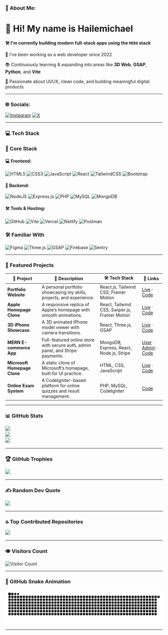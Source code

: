 
  ### 💫 About Me:
<div align="left">
  <h1>👋 Hi! My name is Hailemichael</h1>

  <p><strong>🛠️ I'm currently building modern full-stack apps using the <code>MERN</code> stack</strong></p>
  <p>🚀 I've been working as a web developer since 2022</p>
  <p>📚 Continuously learning & expanding into areas like <strong>3D Web</strong>, <strong>GSAP</strong>, <strong>Python</strong>, and <strong>Vite</strong></p>
  <p>🎯 Passionate about UI/UX, clean code, and building meaningful digital products</p>



---

### 🌐 Socials:
[![Instagram](https://img.shields.io/badge/Instagram-%23E4405F.svg?logo=Instagram&logoColor=white)](https://instagram.com/hillaman592)
[![X](https://img.shields.io/badge/X-black.svg?logo=X&logoColor=white)](https://x.com/man_hilla)

---

### 💻 Tech Stack 

### 🚀 Core Stack

#### 💻 Frontend:
![HTML5](https://img.shields.io/badge/html5-%23E34F26.svg?style=for-the-badge&logo=html5&logoColor=white)
![CSS3](https://img.shields.io/badge/css3-%231572B6.svg?style=for-the-badge&logo=css3&logoColor=white)
![JavaScript](https://img.shields.io/badge/javascript-%23323330.svg?style=for-the-badge&logo=javascript&logoColor=%23F7DF1E)
![React](https://img.shields.io/badge/react-%2320232a.svg?style=for-the-badge&logo=react&logoColor=%2361DAFB)
![TailwindCSS](https://img.shields.io/badge/tailwindcss-%2338B2AC.svg?style=for-the-badge&logo=tailwind-css&logoColor=white)
![Bootstrap](https://img.shields.io/badge/bootstrap-%238511FA.svg?style=for-the-badge&logo=bootstrap&logoColor=white)

#### 🚀 Backend: 
![NodeJS](https://img.shields.io/badge/node.js-6DA55F?style=for-the-badge&logo=node.js&logoColor=white)
![Express.js](https://img.shields.io/badge/express.js-%23404d59.svg?style=for-the-badge&logo=express&logoColor=%2361DAFB)
![PHP](https://img.shields.io/badge/php-%23777BB4.svg?style=for-the-badge&logo=php&logoColor=white)
![MySQL](https://img.shields.io/badge/mysql-4479A1.svg?style=for-the-badge&logo=mysql&logoColor=white)
![MongoDB](https://img.shields.io/badge/MongoDB-%234ea94b.svg?style=for-the-badge&logo=mongodb&logoColor=white)


#### 🛠 Tools & Hosting: 
![GitHub](https://img.shields.io/badge/github-%23121011.svg?style=for-the-badge&logo=github&logoColor=white)
![Vite](https://img.shields.io/badge/vite-%23646CFF.svg?style=for-the-badge&logo=vite&logoColor=white)
![Vercel](https://img.shields.io/badge/vercel-%23000000.svg?style=for-the-badge&logo=vercel&logoColor=white)
![Netlify](https://img.shields.io/badge/netlify-%23000000.svg?style=for-the-badge&logo=netlify&logoColor=#00C7B7) 
![Postman](https://img.shields.io/badge/Postman-FF6C37?style=for-the-badge&logo=postman&logoColor=white)

### 🛠️ Familiar With
![Figma](https://img.shields.io/badge/figma-%23F24E1E.svg?style=for-the-badge&logo=figma&logoColor=white)
![Three.js](https://img.shields.io/badge/three.js-000000?style=for-the-badge&logo=three.js&logoColor=white)
![GSAP](https://img.shields.io/badge/GSAP-88CE02?style=for-the-badge&logo=greensock&logoColor=white)
![Firebase](https://img.shields.io/badge/firebase-a08021?style=for-the-badge&logo=firebase&logoColor=ffcd34)
![Sentry](https://img.shields.io/badge/sentry-%23163336.svg?style=for-the-badge&logo=sentry&logoColor=white)
 

---

### 🌟 Featured Projects 

| 🚀 Project | 📝 Description | 🛠️ Tech Stack | 🔗 Links |
|------------|----------------|---------------|----------|
| **Portfolio Website** | A personal portfolio showcasing my skills, projects, and experience. | React.js, Tailwind CSS, Framer Motion | [Live](https://portfolio-rho-gules-15.vercel.app/)  · [Code](https://github.com/hilla10/my_portfolio_web)  |
| **Apple Homepage Clone** | A responsive replica of Apple’s homepage with smooth animations. | React, Tailwind CSS, Swiper.js, Framer Motion | [Live](https://apple-one.vercel.app)  · [Code](https://github.com/hilla10/apple)  |
| **3D iPhone Showcase** | A 3D animated iPhone model viewer with camera transitions. | React, Three.js, GSAP | [Live](https://iphone-pearl-seven.vercel.app)  · [Code](https://github.com/hilla10/iphone)  |
| **MERN E-commerce App** | Full-featured online store with secure auth, admin panel, and Stripe payments. | MongoDB, Express, React, Node.js, Stripe | [User](https://e-commerce-mern-app-frontend.vercel.app)  · [Admin](https://e-commerce-mern-app-admin.vercel.app)  · [Code](https://github.com/hilla10/e-commerce-mern-app)  |
| **Microsoft Homepage Clone** | A static clone of Microsoft’s homepage, built for UI practice. | HTML, CSS, JavaScript | [Live](https://ms-homepage-project.netlify.app)  · [Code](https://github.com/hilla10/Microsoft-Home-Page)  |
| **Online Exam System** | A CodeIgniter-based platform for online quizzes and result management. | PHP, MySQL, CodeIgniter | [Code](https://github.com/hilla10/OnlineExaminationCI)  |

---

### 📊 GitHub Stats  
<img src="https://github-readme-stats.vercel.app/api?username=hilla10&theme=neon&hide_border=false&include_all_commits=true&count_private=true" loading="lazy" />
<br/>
<img src="https://nirzak-streak-stats.vercel.app/?user=hilla10&theme=neon&hide_border=false" loading="lazy" />
<br/>
<img src="https://github-readme-stats.vercel.app/api/top-langs/?username=hilla10&theme=neon&hide_border=false&include_all_commits=true&count_private=true&layout=compact" loading="lazy" />

---

### 🏆 GitHub Trophies   
<img src="https://github-profile-trophy.vercel.app/?username=hilla10&theme=radical&no-frame=false&no-bg=true&margin-w=4" loading="lazy" />

---

### ✍️ Random Dev Quote   
<img src="https://quotes-github-readme.vercel.app/api?type=horizontal&theme=merko" loading="lazy" />

---

### 🔝 Top Contributed Repositories   
<img src="https://github-contributor-stats.vercel.app/api?username=hilla10&limit=5&theme=radical&combine_all_yearly_contributions=true" loading="lazy" />

---


### 👁️ Visitors Count   
![Visitor Count](https://komarev.com/ghpvc/?username=hilla10&label=Visitors&color=0e75b6&style=flat)

---

### 🐍 GitHub Snake Animation   
<picture>
  <source media="(prefers-color-scheme: dark)" srcset="https://raw.githubusercontent.com/hilla10/hilla10/output/github-snake-dark.svg"/> 
  <source media="(prefers-color-scheme: light)" srcset="https://raw.githubusercontent.com/hilla10/hilla10/output/github-snake.svg"/> 
  <img alt="GitHub Snake" src="https://raw.githubusercontent.com/hilla10/hilla10/output/github-snake.svg"  loading="lazy"/>
</picture>

---
</div>
